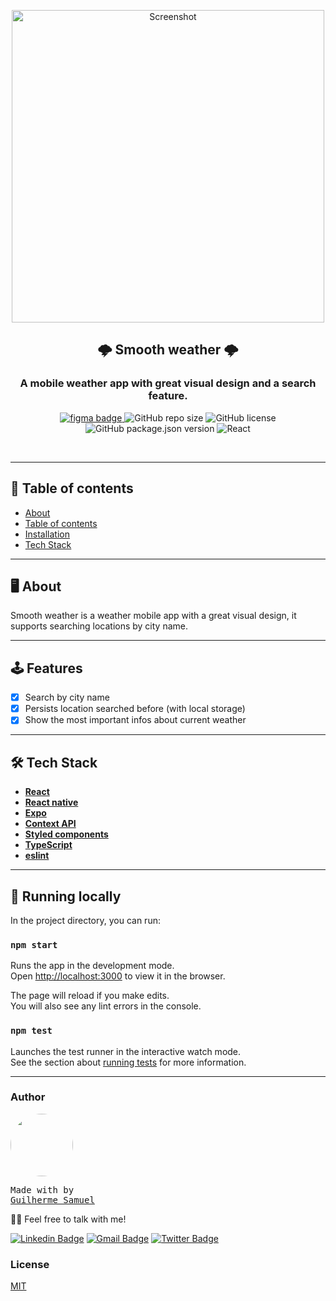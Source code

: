<p align="center">
  <img height="500px" src="https://i.ibb.co/hY75xDZ/Screen-Shot-2021-01-01-at-14-07-34.png" alt="Screenshot" />
</p>
<h2 align="center">
  🌩 Smooth weather 🌩
</h2>
<h3 align="center">
  A mobile weather app with great visual design and a search feature.
</h3>

<p align="center">
<a href="https://www.figma.com/file/YzzlW51e13vcWv4gMBpnyG/Weather-Forecast-App-Community?node-id=0%3A1">
<img alt="figma badge" src="https://img.shields.io/badge/Figma%20prototype%20-Figma-%2304D361" >
</a>
<img alt="GitHub repo size" src="https://img.shields.io/github/repo-size/gsdeveloper/smooth-weather">
<img alt="GitHub license" src="https://img.shields.io/github/license/gsdeveloper/smooth-weather">
<img alt="GitHub package.json version" src="https://img.shields.io/github/package-json/v/gsdeveloper/smooth-weather">
<img alt="React" src="https://img.shields.io/badge/React-JS-blue">
</p>

<br>

---

## 📌 Table of contents

<!--ts-->

- [About](#About)
- [Table of contents](#tabela-de-conteudo)
- [Installation](#instalacao)
- [Tech Stack](#Tech-Stack)
<!--te-->

---

## 🖥 About

Smooth weather is a weather mobile app with a great visual design, it supports searching locations by city name. 

---

## 🕹 Features

- [x] Search by city name
- [x] Persists location searched before (with local storage)
- [x] Show the most important infos about current weather

---

## 🛠 Tech Stack

- **[React](https://github.com/facebook/react)**
- **[React native](https://github.com/facebook/react-native)**
- **[Expo](https://expo.io/)**
- **[Context API](https://reactjs.org/docs/context.html)**
- **[Styled components](https://styled-components.com/)**
- **[TypeScript](https://github.com/microsoft/TypeScript)**
- **[eslint](https://github.com/eslint/eslint)**

---

## 🚀 Running locally

In the project directory, you can run:

### `npm start`

Runs the app in the development mode.\
Open [http://localhost:3000](http://localhost:3000) to view it in the browser.

The page will reload if you make edits.\
You will also see any lint errors in the console.

### `npm test`

Launches the test runner in the interactive watch mode.\
See the section about [running tests](https://facebook.github.io/create-react-app/docs/running-tests) for more information.

---

### Author

<a href="gsdeveloper.github.io">
 <img style="border-radius: 50%;" src="https://avatars2.githubusercontent.com/u/49620737?s=460&u=affe940c45f9f14f3d456561e49e34d64e5b2078&v=4" width="100px;" alt=""/>
 <br />
</a>
<pre>Made with by 
<a href="gsdeveloper.github.io">Guilherme Samuel</a></pre>

👋🏽 Feel free to talk with me!

[![Linkedin Badge](https://img.shields.io/badge/-Guilherme%20Samuel-blue?style=flat-square&logo=Linkedin&logoColor=white&link=https://www.linkedin.com/in/guilherme-samuel-2aa7aa19b/)](https://www.linkedin.com/in/guilherme-samuel-2aa7aa19b/)
[![Gmail Badge](https://img.shields.io/badge/-gsdevelopercontact@gmail.com-c14438?style=flat-square&logo=Gmail&logoColor=white&link=mailto:tgmarinho@gmail.com)](mailto:gsdevelopercontact@gmail.com)
[![Twitter Badge](https://img.shields.io/badge/-gsdeveloper-1ca0f1?style=flat-square&labelColor=1ca0f1&logo=twitter&logoColor=white&link=https://twitter.com/gsdeveloper)](https://twitter.com/gsdeveloper)

### License

[MIT](https://github.com/gsdeveloper/betteraim/blob/master/README.md)
